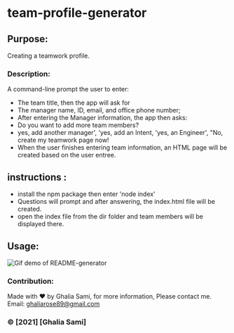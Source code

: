 # team-profile-generator

## Purpose:
Creating a teamwork profile.

### Description:
A command-line prompt the user to enter:
* The team title, then the app will ask for
* The manager name, ID, email, and office phone number;
* After entering the Manager information, the app then asks:
* Do you want to add more team members?
* yes, add another manager', 'yes, add an Intent, 'yes, an Engineer', "No, create my teamwork page now!
* When the user finishes entering team information, an HTML page will be created based on the user entree.

## instructions : 
* install the npm package then enter 'node index' 
* Questions will prompt and after answering, the index.html file will be created.
* open the index file from the dir folder and team members will be displayed there.

## Usage:

![Gif demo of README-generator](Team-workprofile.gif)


### Contribution:
Made with ❤️️ by Ghalia Sami, 
for more information, Please contact me.
Email: ghaliarose89@gmail.com

### ©️ [2021] [Ghalia Sami]
